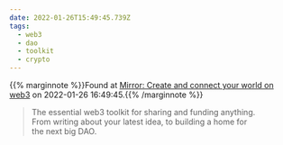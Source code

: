 ```yaml
---
date: 2022-01-26T15:49:45.739Z
tags:
  - web3
  - dao
  - toolkit
  - crypto
---
```

{{% marginnote %}}Found at [Mirror: Create and connect your world on web3](https://mirror.xyz/) on 2022-01-26 16:49:45.{{% /marginnote %}}

> The essential web3 toolkit for sharing and funding anything. From writing about your latest idea, to building a home for the next big DAO.

